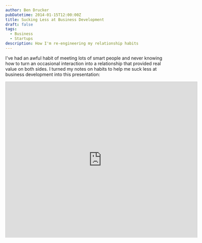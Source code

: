```yaml
---
author: Ben Drucker
pubDatetime: 2014-01-15T12:00:00Z
title: Sucking Less at Business Development
draft: false
tags:
  - Business
  - Startups
description: How I'm re-engineering my relationship habits
---
```


I've had an awful habit of meeting lots of smart people and never knowing how to turn an occasional interaction into a relationship that provided real value on both sides. I turned my notes on habits to help me suck less at business development into this presentation:

<iframe src="http://www.slideshare.net/slideshow/embed_code/30062319" width="597" height="486" frameborder="0" marginwidth="0" marginheight="0" scrolling="no" style="border:1px solid #CCC;border-width:1px 1px 0;margin-bottom:5px" allowfullscreen> </iframe>
